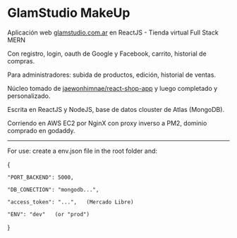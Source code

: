# GlamStudio MakeUp

Aplicación web [glamstudio.com.ar] en ReactJS - Tienda virtual Full Stack MERN

Con registro, login, oauth de Google y Facebook, carrito, historial de compras.

Para administradores: subida de productos, edición, historial de ventas.

Núcleo tomado de [jaewonhimnae/react-shop-app] y luego completado y personalizado.

Escrita en ReactJS y NodeJS, base de datos clouster de Atlas (MongoDB).

Corriendo en AWS EC2 por NginX con proxy inverso a PM2, dominio comprado en godaddy.

-------------------------------------------------------------------------------------------------

For use: create a env.json file in the root folder and:

{

    "PORT_BACKEND": 5000,
    
    "DB_CONECTION": "mongodb...",
    
    "access_token": "...",   (Mercado Libre)
    
    "ENV": "dev"   (or "prod")
    
}


 [glamstudio.com.ar]: <http://glamstudio.com.ar>
 [jaewonhimnae/react-shop-app]: <https://github.com/jaewonhimnae/react-shop-app>
